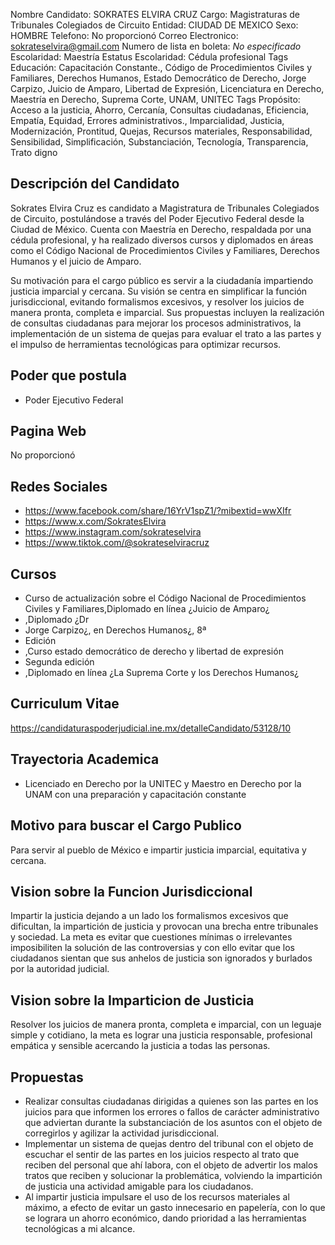 Nombre Candidato: SOKRATES ELVIRA CRUZ
Cargo: Magistraturas de Tribunales Colegiados de Circuito
Entidad: CIUDAD DE MEXICO
Sexo: HOMBRE
Telefono: No proporcionó
Correo Electronico: sokrateselvira@gmail.com
Numero de lista en boleta: *No especificado*
Escolaridad: Maestría
Estatus Escolaridad: Cédula profesional
Tags Educación: Capacitación Constante., Código de Procedimientos Civiles y Familiares, Derechos Humanos, Estado Democrático de Derecho, Jorge Carpizo, Juicio de Amparo, Libertad de Expresión, Licenciatura en Derecho, Maestría en Derecho, Suprema Corte, UNAM, UNITEC
Tags Propósito: Acceso a la justicia, Ahorro, Cercanía, Consultas ciudadanas, Eficiencia, Empatía, Equidad, Errores administrativos., Imparcialidad, Justicia, Modernización, Prontitud, Quejas, Recursos materiales, Responsabilidad, Sensibilidad, Simplificación, Substanciación, Tecnología, Transparencia, Trato digno


## Descripción del Candidato 

Sokrates Elvira Cruz es candidato a Magistratura de Tribunales Colegiados de Circuito, postulándose a través del Poder Ejecutivo Federal desde la Ciudad de México. Cuenta con Maestría en Derecho, respaldada por una cédula profesional, y ha realizado diversos cursos y diplomados en áreas como el Código Nacional de Procedimientos Civiles y Familiares, Derechos Humanos y el juicio de Amparo.

Su motivación para el cargo público es servir a la ciudadanía impartiendo justicia imparcial y cercana. Su visión se centra en simplificar la función jurisdiccional, evitando formalismos excesivos, y resolver los juicios de manera pronta, completa e imparcial. Sus propuestas incluyen la realización de consultas ciudadanas para mejorar los procesos administrativos, la implementación de un sistema de quejas para evaluar el trato a las partes y el impulso de herramientas tecnológicas para optimizar recursos.


## Poder que postula

- Poder Ejecutivo Federal


## Pagina Web

No proporcionó


## Redes Sociales

- https://www.facebook.com/share/16YrV1spZ1/?mibextid=wwXIfr
- https://www.x.com/SokratesElvira
- https://www.instagram.com/sokrateselvira
- https://www.tiktok.com/@sokrateselviracruz


## Cursos

- Curso de actualización sobre el Código Nacional de Procedimientos Civiles y Familiares,Diplomado en línea ¿Juicio de Amparo¿
- ,Diplomado ¿Dr
- Jorge Carpizo¿, en Derechos Humanos¿, 8ª
- Edición
- ,Curso estado democrático de derecho y libertad de expresión
- Segunda edición
- ,Diplomado en línea ¿La Suprema Corte y los Derechos Humanos¿


## Curriculum Vitae

https://candidaturaspoderjudicial.ine.mx/detalleCandidato/53128/10


## Trayectoria Academica

- Licenciado en Derecho por la UNITEC y Maestro en Derecho por la UNAM con una preparación y capacitación constante


## Motivo para buscar el Cargo Publico

Para servir al pueblo de México e impartir justicia imparcial, equitativa y cercana.


## Vision sobre la Funcion Jurisdiccional

Impartir la justicia dejando a un lado los formalismos excesivos que dificultan, la impartición de justicia y provocan una brecha entre tribunales y sociedad. La meta es evitar que cuestiones mínimas o irrelevantes imposibiliten la solución de las controversias y con ello evitar que los ciudadanos sientan que sus anhelos de justicia son ignorados y burlados por la autoridad judicial.


## Vision sobre la Imparticion de Justicia

Resolver los juicios de manera pronta, completa e imparcial, con un leguaje simple y cotidiano, la meta es lograr una justicia responsable, profesional empática y sensible acercando la justicia a todas las personas.


## Propuestas

- Realizar consultas ciudadanas dirigidas a quienes son las partes en los juicios para que informen los errores o fallos de carácter administrativo que adviertan durante la substanciación de los asuntos con el objeto de corregirlos y agilizar la actividad jurisdiccional.
- Implementar un sistema de quejas dentro del tribunal con el objeto de escuchar el sentir de las partes en los juicios respecto al trato que reciben del personal que ahí labora, con el objeto de advertir los malos tratos que reciben y solucionar la problemática, volviendo la impartición de justicia una actividad amigable para los ciudadanos.
- Al impartir justicia impulsare el uso de los recursos materiales al máximo, a efecto de evitar un gasto innecesario en papelería, con lo que se lograra un ahorro económico, dando prioridad a las herramientas tecnológicas a mi alcance.

